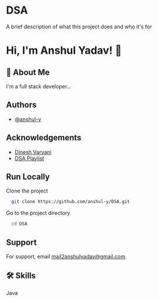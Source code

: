 
# DSA

A brief description of what this project does and who it's for


# Hi, I'm Anshul Yadav! 👋


## 🚀 About Me
I'm a full stack developer...


## Authors

- [@anshul-y](https://github.com/anshul-y)


## Acknowledgements

 - [Dinesh Varyani](https://www.youtube.com/@itsdineshvaryani)
 - [DSA Playlist](https://youtube.com/playlist?list=PL6Zs6LgrJj3tDXv8a_elC6eT_4R5gfX4d&si=SsX810_Na-jNu09Y)

## Run Locally

Clone the project

```bash
  git clone https://github.com/anshul-y/DSA.git
```

Go to the project directory

```bash
  cd DSA
```


## Support

For support, email mail2anshulyadav@gmail.com.


## 🛠 Skills
Java

